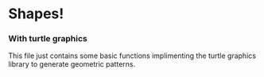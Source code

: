 # Shapes!
### With turtle graphics

This file just contains some basic functions implimenting the turtle graphics library to generate geometric patterns.
